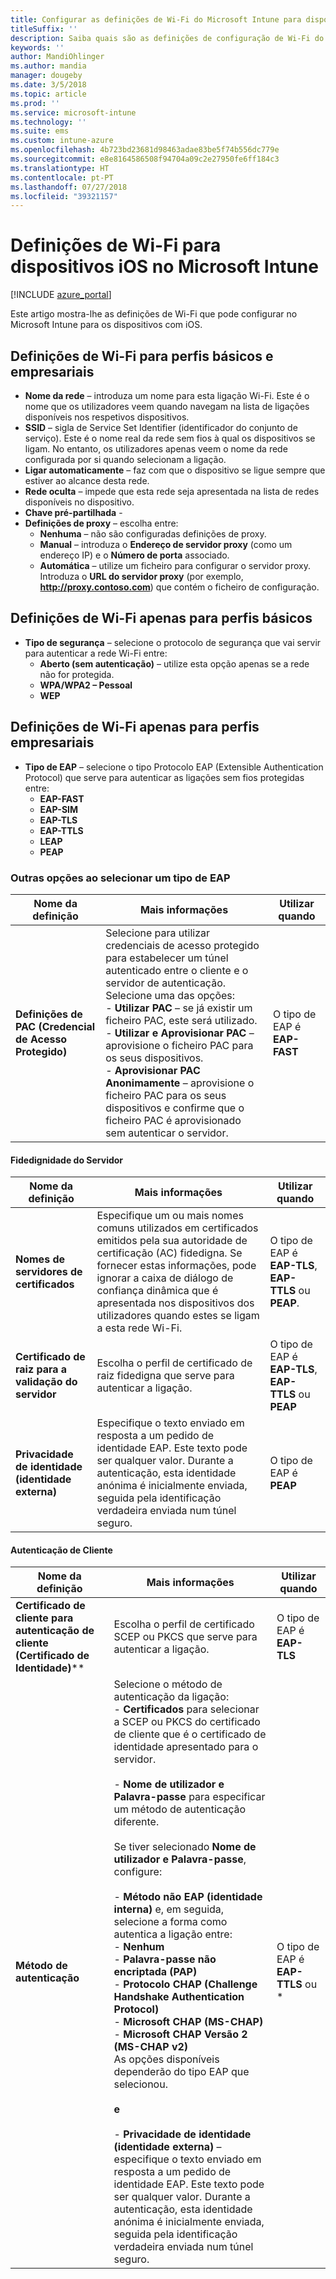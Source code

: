 ```yaml
---
title: Configurar as definições de Wi-Fi do Microsoft Intune para dispositivos com iOS
titleSuffix: ''
description: Saiba quais são as definições de configuração de Wi-Fi do Intune nos dispositivos com iOS
keywords: ''
author: MandiOhlinger
ms.author: mandia
manager: dougeby
ms.date: 3/5/2018
ms.topic: article
ms.prod: ''
ms.service: microsoft-intune
ms.technology: ''
ms.suite: ems
ms.custom: intune-azure
ms.openlocfilehash: 4b723bd23681d98463adae83be5f74b556dc779e
ms.sourcegitcommit: e8e8164586508f94704a09c2e27950fe6ff184c3
ms.translationtype: HT
ms.contentlocale: pt-PT
ms.lasthandoff: 07/27/2018
ms.locfileid: "39321157"
---
```

# <a name="wi-fi-settings-for-ios-devices-in-microsoft-intune"></a>Definições de Wi-Fi para dispositivos iOS no Microsoft Intune

[!INCLUDE [azure_portal](./includes/azure_portal.md)]

Este artigo mostra-lhe as definições de Wi-Fi que pode configurar no Microsoft Intune para os dispositivos com iOS.

## <a name="wi-fi-settings-for-basic-and-enterprise-profiles"></a>Definições de Wi-Fi para perfis básicos e empresariais

- **Nome da rede** – introduza um nome para esta ligação Wi-Fi. Este é o nome que os utilizadores veem quando navegam na lista de ligações disponíveis nos respetivos dispositivos.
- **SSID** – sigla de Service Set Identifier (identificador do conjunto de serviço). Este é o nome real da rede sem fios à qual os dispositivos se ligam. No entanto, os utilizadores apenas veem o nome da rede configurada por si quando selecionam a ligação.
- **Ligar automaticamente** – faz com que o dispositivo se ligue sempre que estiver ao alcance desta rede.
- **Rede oculta** – impede que esta rede seja apresentada na lista de redes disponíveis no dispositivo.
- **Chave pré-partilhada** - 
- **Definições de proxy** – escolha entre:
    - **Nenhuma** – não são configuradas definições de proxy.
    - **Manual** – introduza o **Endereço de servidor proxy** (como um endereço IP) e o **Número de porta** associado.
    - **Automática** – utilize um ficheiro para configurar o servidor proxy. Introduza o **URL do servidor proxy** (por exemplo, **http://proxy.contoso.com**) que contém o ficheiro de configuração.

## <a name="wi-fi-settings-for-basic-profiles-only"></a>Definições de Wi-Fi apenas para perfis básicos

- **Tipo de segurança** – selecione o protocolo de segurança que vai servir para autenticar a rede Wi-Fi entre:
    - **Aberto (sem autenticação)** – utilize esta opção apenas se a rede não for protegida.
    - **WPA/WPA2 – Pessoal**
    - **WEP**

## <a name="wi-fi-settings-for-enterprise-profiles-only"></a>Definições de Wi-Fi apenas para perfis empresariais

- **Tipo de EAP** – selecione o tipo Protocolo EAP (Extensible Authentication Protocol) que serve para autenticar as ligações sem fios protegidas entre:
    - **EAP-FAST**
    - **EAP-SIM**
    - **EAP-TLS**
    - **EAP-TTLS**
    - **LEAP**
    - **PEAP**

### <a name="further-options-when-you-choose-an-eap-type"></a>Outras opções ao selecionar um tipo de EAP


|Nome da definição|Mais informações|Utilizar quando|
|--------------|-------------|----------|
|**Definições de PAC (Credencial de Acesso Protegido)**|Selecione para utilizar credenciais de acesso protegido para estabelecer um túnel autenticado entre o cliente e o servidor de autenticação. Selecione uma das opções:<br>- **Utilizar PAC** – se já existir um ficheiro PAC, este será utilizado.<br>- **Utilizar e Aprovisionar PAC** – aprovisione o ficheiro PAC para os seus dispositivos.<br>- **Aprovisionar PAC Anonimamente** – aprovisione o ficheiro PAC para os seus dispositivos e confirme que o ficheiro PAC é aprovisionado sem autenticar o servidor.|O tipo de EAP é **EAP-FAST**|

#### <a name="server-trust"></a>Fidedignidade do Servidor


|Nome da definição|Mais informações|Utilizar quando|
|--------------|-------------|----------|
|**Nomes de servidores de certificados**|Especifique um ou mais nomes comuns utilizados em certificados emitidos pela sua autoridade de certificação (AC) fidedigna. Se fornecer estas informações, pode ignorar a caixa de diálogo de confiança dinâmica que é apresentada nos dispositivos dos utilizadores quando estes se ligam a esta rede Wi-Fi.|O tipo de EAP é **EAP-TLS**, **EAP-TTLS** ou **PEAP**.|
|**Certificado de raiz para a validação do servidor**|Escolha o perfil de certificado de raiz fidedigna que serve para autenticar a ligação. |O tipo de EAP é **EAP-TLS**, **EAP-TTLS** ou **PEAP**|
|**Privacidade de identidade (identidade externa)**|Especifique o texto enviado em resposta a um pedido de identidade EAP. Este texto pode ser qualquer valor. Durante a autenticação, esta identidade anónima é inicialmente enviada, seguida pela identificação verdadeira enviada num túnel seguro.|O tipo de EAP é **PEAP**|


#### <a name="client-authentication"></a>Autenticação de Cliente


| Nome da definição | Mais informações | Utilizar quando |
|---|---|---|
| **Certificado de cliente para autenticação de cliente (Certificado de Identidade)**** |  Escolha o perfil de certificado SCEP ou PKCS que serve para autenticar a ligação.  |    O tipo de EAP é **EAP-TLS**    |
| **Método de autenticação** | Selecione o método de autenticação da ligação:<br>- **Certificados** para selecionar a SCEP ou PKCS do certificado de cliente que é o certificado de identidade apresentado para o servidor.<br><br>- **Nome de utilizador e Palavra-passe** para especificar um método de autenticação diferente. <br><br>Se tiver selecionado **Nome de utilizador e Palavra-passe**, configure:<br><br>-  **Método não EAP (identidade interna)** e, em seguida, selecione a forma como autentica a ligação entre:<br>- **Nenhum**<br>- **Palavra-passe não encriptada (PAP)**<br>- **Protocolo CHAP (Challenge Handshake Authentication Protocol)**<br>- **Microsoft CHAP (MS-CHAP)**<br>- **Microsoft CHAP Versão 2 (MS-CHAP v2)**<br>As opções disponíveis dependerão do tipo EAP que selecionou.<br><br>**e**<br><br>- **Privacidade de identidade (identidade externa)** – especifique o texto enviado em resposta a um pedido de identidade EAP. Este texto pode ser qualquer valor. Durante a autenticação, esta identidade anónima é inicialmente enviada, seguida pela identificação verdadeira enviada num túnel seguro. | O tipo de EAP é **EAP-TTLS** ou * |

